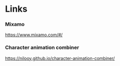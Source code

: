 # Links

### Mixamo

https://www.mixamo.com/#/

### Character animation combiner

https://nilooy.github.io/character-animation-combiner/
